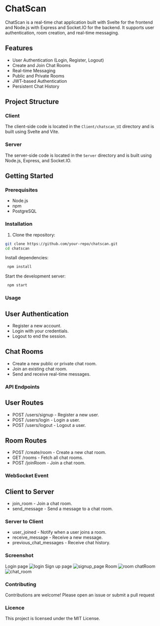 # ChatScan

ChatScan is a real-time chat application built with Svelte for the frontend and Node.js with Express and Socket.IO for the backend. It supports user authentication, room creation, and real-time messaging.

## Features

- User Authentication (Login, Register, Logout)
- Create and Join Chat Rooms
- Real-time Messaging
- Public and Private Rooms
- JWT-based Authentication
- Persistent Chat History

## Project Structure
   ### Client

The client-side code is located in the `Client/chatscan_UI` directory and is built using Svelte and Vite.

### Server

The server-side code is located in the `Server` directory and is built using Node.js, Express, and Socket.IO.

## Getting Started

### Prerequisites

- Node.js
- npm
- PostgreSQL

### Installation

1. Clone the repository:

```sh
git clone https://github.com/your-repo/chatscan.git
cd chatscan

```
Install dependencies:

```bash
 npm install
```
Start the development server:
```bash
 npm start
```
### Usage
## User Authentication
- Register a new account.
- Login with your credentials.
- Logout to end the session.
## Chat Rooms
- Create a new public or private chat room.
- Join an existing chat room.
- Send and receive real-time messages.
### API Endpoints
## User Routes 
- POST /users/signup - Register a new user.
- POST /users/login - Login a user.
- POST /users/logout - Logout a user.
## Room Routes 
- POST /create/room - Create a new chat room.
- GET /rooms - Fetch all chat rooms.
- POST /joinRoom - Join a chat room.
### WebSocket Event 
## Client to Server 
- join_room - Join a chat room.
- send_message - Send a message to a chat room.
### Server to Client
- user_joined - Notify when a user joins a room.
- receive_message - Receive a new message.
- previous_chat_messages - Receive chat history.
### Screenshot
Login page 
![login](https://github.com/user-attachments/assets/28b2becb-cbf0-4fff-a382-4756f204ee86)
Sign up page
![signup_page](https://github.com/user-attachments/assets/656bdb8a-ddf9-427a-a1e0-5553a2ed01e0)
Room 
![room](https://github.com/user-attachments/assets/5feab44c-1900-4f85-9d52-ae4d10f4a5c9)
chatRoom
![chat_room](https://github.com/user-attachments/assets/edb8afb1-7465-4b36-86b3-085837818567)




### Contributing
Contributions are welcome! Please open an issue or submit a pull request
### Licence 
This project is licensed under the MIT License.
    
